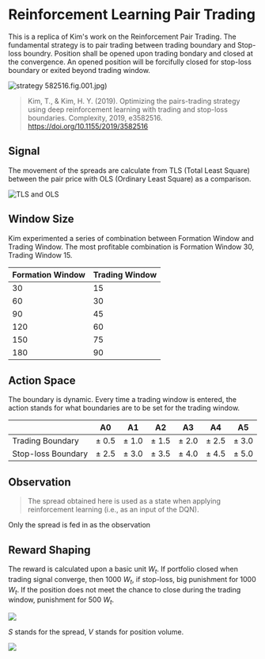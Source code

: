 # Reinforcement Learning Pair Trading

This is a replica of Kim's work on the Reinforcement Pair Trading. The fundamental strategy is to pair trading between trading boundary and Stop-loss boundry. Position shall be opened upon trading bondary and closed at the convergence. An opened position will be forcifully closed for stop-loss boundary or exited beyond trading window.

![strategy](https://github.com/user-attachments/assets/580c3b3b-8ecd-428a-90a0-75c7ed9d5a3b)
582516.fig.001.jpg)

> Kim, T., & Kim, H. Y. (2019). Optimizing the pairs-trading strategy using deep reinforcement learning with trading and stop-loss boundaries. Complexity, 2019, e3582516. https://doi.org/10.1155/2019/3582516

## Signal

The movement of the spreads are calculate from TLS (Total Least Square) between the pair price with OLS (Ordinary Least Square) as a comparison.

![TLS and OLS](https://miro.medium.com/v2/resize:fit:854/1*illoIj5LRD3NrQ69iV30kw.png)

## Window Size
Kim experimented a series of combination between Formation Window and Trading Window. The most profitable combination is Formation Window 30, Trading Window 15.

| Formation Window | Trading Window |
| -- | -- |
| 30 | 15 |
| 60 | 30 |
| 90 | 45 |
| 120 | 60 |
| 150 | 75 |
| 180 | 90 |

## Action Space
The boundary is dynamic. Every time a trading window is entered, the action stands for what boundaries are to be set for the trading window.

|    | A0 | A1 | A2 | A3 | A4 | A5 |
| -- | -- | -- | -- | -- | -- | -- |
| Trading Boundary | $\pm$ 0.5 | $\pm$ 1.0 | $\pm$ 1.5 | $\pm$ 2.0 | $\pm$ 2.5 | $\pm$ 3.0 |
| Stop-loss Boundary | $\pm$ 2.5 | $\pm$ 3.0 | $\pm$ 3.5 | $\pm$ 4.0 | $\pm$ 4.5 | $\pm$ 5.0 |

## Observation

> The spread obtained here is used as a state when applying reinforcement learning (i.e., as an input of the DQN).

Only the spread is fed in as the observation

## Reward Shaping
The reward is calculated upon a basic unit $W_t$. If portfolio closed when trading signal converge, then 1000 $W_t$, if stop-loss, big punishment for 1000 $W_t$. If the position does not meet the chance to close during the trading window, punishment for 500 $W_t$.

![](https://quicklatex.com/cache3/12/ql_c0629492b0caad85f4836bca42d07b12_l3.png)

$S$ stands for the spread, $V$ stands for position volume.

![](https://quicklatex.com/cache3/97/ql_b86811b642d01b9c8350111ad6344c97_l3.png)
